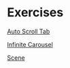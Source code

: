 # Exercises

[Auto Scroll Tab](https://github.com/GU1984/SwiftUI/tree/main/Exercises/AutoScrollTab)

[Infinite Carousel](https://github.com/GU1984/SwiftUI/tree/main/Exercises/Infinite%20Carousel)

[Scene](https://github.com/GU1984/SwiftUI/tree/main/Exercises/Scene)

[]()

[]()

[]()
